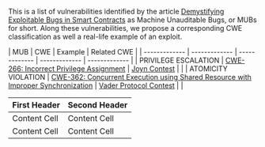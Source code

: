 This is a list of vulnerabilities identified by the article [Demystifying Exploitable Bugs in Smart Contracts](https://www.cs.purdue.edu/homes/zhan3299/res/ICSE23.pdf) as Machine Unauditable Bugs, or MUBs for short. Along these vulnerabilities, we propose a corresponding CWE classification as well a real-life example of an exploit.

| MUB  | CWE | Example | Related CWE |
| ------------- | ------------- | ------------- | ------------- | ------------- |
| PRIVILEGE ESCALATION  | [CWE-266: Incorrect Privilege Assignment](https://cwe.mitre.org/data/definitions/266.html) | [Joyn Contest](https://code4rena.com/reports/2022-03-joyn#h-04-corecollection-can-be-reinitialized) | |
| ATOMICITY VIOLATION | [CWE-362: Concurrent Execution using Shared Resource with Improper Synchronization](https://cwe.mitre.org/data/definitions/362.html)  | [Vader Protocol Contest](https://code4rena.com/reports/2021-11-vader#h-11-dex-v1-basepoolmint-function-can-be-frontrun)  | |




| First Header  | Second Header |
| ------------- | ------------- |
| Content Cell  | Content Cell  |
| Content Cell  | Content Cell  |

